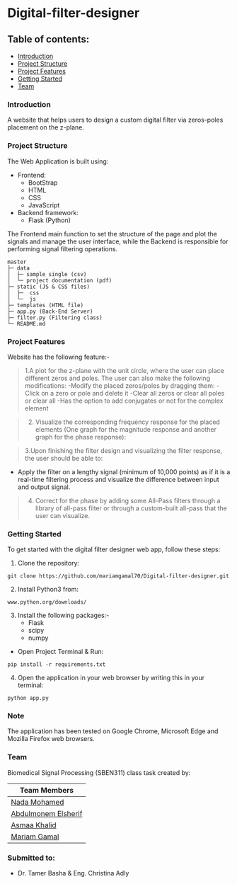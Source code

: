 # Digital-filter-designer
## Table of contents:
- [Introduction](#introduction)
- [Project Structure](#project-structure)
- [Project Features](#project-features)
- [Getting Started](#getting-started)
- [Team](#team)


### Introduction
A website that helps users to design a custom digital filter via zeros-poles placement on the z-plane.

### Project Structure
The Web Application is built using:
- Frontend:
  - BootStrap
  - HTML
  - CSS
  - JavaScript
- Backend framework:
  - Flask (Python)

The Frontend main function to set the structure of the page and plot the signals and manage
the user interface, while the Backend is responsible for performing signal filtering operations.

```
master
├─ data
│  ├─ sample single (csv)
│  └─ project documentation (pdf)
├─ static (JS & CSS files)
│  ├─  css
│  └─  js
├─ templates (HTML file)
├─ app.py (Back-End Server)
├─ filter.py (Filtering class)
└─ README.md
```

### Project Features
Website has the following feature:-
> 1.A plot for the z-plane with the unit circle, where the user can place different zeros and poles. The user can also 
make the following modifications:
  -Modify the placed zeros/poles by dragging them:
  -Click on a zero or pole and delete it
  -Clear all zeros or clear all poles or clear all
  -Has the option to add conjugates or not for the complex element

> 2.  Visualize the corresponding frequency response for the placed elements (One graph for the magnitude 
response and another graph for the phase response):

> 3.Upon finishing the filter design and visualizing the filter response, the user should be able to:
- Apply the filter on a lengthy signal (minimum of 10,000 points) as if it is a real-time filtering process and visualize the difference between input and output signal.

> 4. Correct for the phase by adding some All-Pass filters through a library of all-pass filter or through a custom-built all-pass that the user can visualize.



### Getting Started
To get started with the digital filter designer web app, follow these steps:

1. Clone the repository:
``` 
git clone https://github.com/mariamgamal70/Digital-filter-designer.git
``` 
2. Install Python3 from:
``` 
www.python.org/downloads/
```
3. Install the following packages:-
   - Flask
   - scipy
   - numpy
 - Open Project Terminal & Run:
```
pip install -r requirements.txt
```
4. Open the application in your web browser by writing this in your terminal:
```
python app.py
```

### Note
The application has been tested on Google Chrome, Microsoft Edge and Mozilla Firefox web browsers.

### Team
Biomedical Signal Processing (SBEN311) class task created by:

| Team Members                                  
|-------------------------------------------------------
| [Nada Mohamed](https://github.com/NadaAlfowey)
| [Abdulmonem Elsherif](https://github.com/AbdulmonemElsherif)   
| [Asmaa Khalid](https://github.com/asmaakhaledd) 
| [Mariam Gamal](https://github.com/mariamgamal70)
      

     

### Submitted to:
- Dr. Tamer Basha & Eng. Christina Adly
